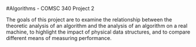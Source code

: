 #Algorithms - COMSC 340 Project 2

The goals of this project are to examine the relationship between the theoretic analysis of an algorithm and the analysis of an algorithm on a real machine, to highlight the impact of physical data structures, and to compare different means of measuring performance.